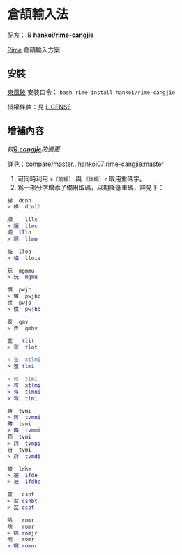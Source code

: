 # 倉頡輸入法

配方： ℞ **hankoi/rime-cangjie**

[Rime](https://rime.im) 倉頡輸入方案

## 安裝

[東風破](https://github.com/rime/plum) 安裝口令： `bash rime-install hankoi/rime-cangjie`

授權條款：見 [LICENSE](LICENSE)

## 增補內容

*較[℞ **cangjie**](https://github.com/rime/rime-cangjie)的變更*

詳見：[compare/master...hankoi07:rime-cangjie:master](https://github.com/rime/rime-cangjie/compare/master...hankoi07:rime-cangjie:master?diff=unified&w)

1. 可同時利用 `x〔前綴〕` 與 `〔後綴〕z` 取用重碼字。
2. 爲一部分字增添了備用取碼，以期降低重碼，詳見下：

```diff
梯  dcnh
> 梯  dcnlh

順    lllc
> 順  llmc
顺  lllo
> 顺  llmo

临  lloa
> 临  lloia

玩  mgmmu
> 玩  mgmu

慣  pwjc
> 慣  pwjbc
惯  pwjo
> 惯  pwjbo

表  qmv
> 表  qmhv

蓝	tlit
> 蓝  tlot

< 茧  xtlmi
> 茧 tlmi

< 蒋  tlmi
> 蒋  xtlmi
> 蒋  tlmni
> 蒋  tlni

蔣  tvmi
> 蔣  tvmni
薅  tvmi
> 薅  tvmmi
药  tvmi
> 药  tvmpi
荮  tvmi
> 荮  tvmdi

被  ldhe
> 被  ifde
> 被  ifdhe

盆	csht
> 盆	cshbt
> 盆	csbt

哈	romr
啥	romr
> 啥	romjr
哬	romr
> 哬	romnr
```
